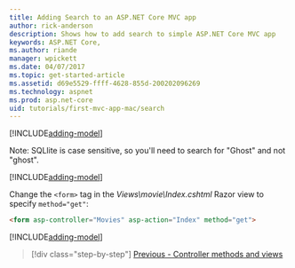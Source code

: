 ```yaml
---
title: Adding Search to an ASP.NET Core MVC app
author: rick-anderson
description: Shows how to add search to simple ASP.NET Core MVC app
keywords: ASP.NET Core,
ms.author: riande
manager: wpickett
ms.date: 04/07/2017
ms.topic: get-started-article
ms.assetid: d69e5529-ffff-4628-855d-200202096269
ms.technology: aspnet
ms.prod: asp.net-core
uid: tutorials/first-mvc-app-mac/search
---
```


[!INCLUDE[adding-model](../../includes/mvc-intro/search1.md)]

Note: SQLlite is case sensitive, so you'll need to search for "Ghost" and not "ghost".

[!INCLUDE[adding-model](../../includes/mvc-intro/search2.md)]

Change the `<form>` tag in the *Views\movie\Index.cshtml* Razor view to specify `method="get"`:

```html
<form asp-controller="Movies" asp-action="Index" method="get">
```

[!INCLUDE[adding-model](../../includes/mvc-intro/search3.md)]

>[!div class="step-by-step"]
[Previous - Controller methods and views](controller-methods-views.md)
<!--
[Next - Add a field](new-field.md)
-->
